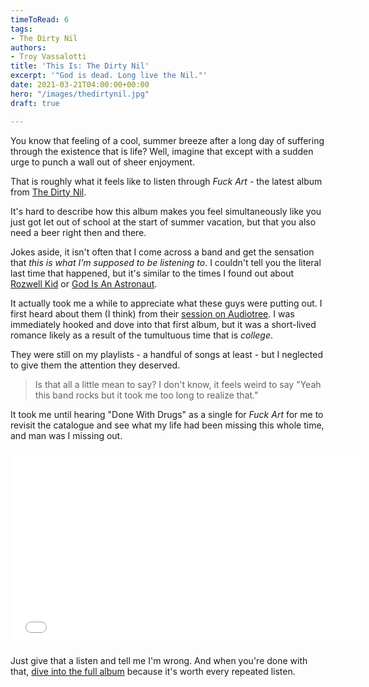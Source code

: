 ```yaml
---
timeToRead: 6
tags:
- The Dirty Nil
authors:
- Troy Vassalotti
title: 'This Is: The Dirty Nil'
excerpt: '"God is dead. Long live the Nil."'
date: 2021-03-21T04:00:00+00:00
hero: "/images/thedirtynil.jpg"
draft: true

---
```

You know that feeling of a cool, summer breeze after a long day of suffering through the existence that is life? Well, imagine that except with a sudden urge to punch a wall out of sheer enjoyment.

That is roughly what it feels like to listen through _Fuck Art_ - the latest album from [The Dirty Nil](https://thedirtynil.com/).

It's hard to describe how this album makes you feel simultaneously like you just got let out of school at the start of summer vacation, but that you also need a beer right then and there.

Jokes aside, it isn't often that I come across a band and get the sensation that _this is what I'm supposed to be listening to_. I couldn't tell you the literal last time that happened, but it's similar to the times I found out about [Rozwell Kid](http://rozwellkid.com/) or [God Is An Astronaut](https://godisanastronaut.com/).

It actually took me a while to appreciate what these guys were putting out. I first heard about them (I think) from their [session on Audiotree](https://audiotree.tv/session/the-dirty-nil/). I was immediately hooked and dove into that first album, but it was a short-lived romance likely as a result of the tumultuous time that is _college_.

They were still on my playlists - a handful of songs at least - but I neglected to give them the attention they deserved.

> Is that all a little mean to say? I don't know, it feels weird to say "Yeah this band rocks but it took me too long to realize that."

It took me until hearing "Done With Drugs" as a single for _Fuck Art_ for me to revisit the catalogue and see what my life had been missing this whole time, and man was I missing out.

<iframe width="560" height="315" src="[https://www.youtube-nocookie.com/embed/SQCvnxikK9Y](https://www.youtube-nocookie.com/embed/SQCvnxikK9Y "https://www.youtube-nocookie.com/embed/SQCvnxikK9Y")" title="YouTube video player" frameborder="0" allow="accelerometer; autoplay; clipboard-write; encrypted-media; gyroscope; picture-in-picture" allowfullscreen></iframe>

Just give that a listen and tell me I'm wrong. And when you're done with that, [dive into the full album](https://go.thedirtynil.com/FArt) because it's worth every repeated listen.
